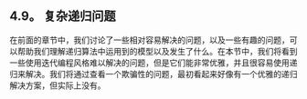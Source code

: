 
## 4.9。 复杂递归问题

在前面的章节中，我们讨论了一些相对容易解决的问题，以及一些有趣的问题，可以帮助我们理解递归算法中运用到的模型以及发生了什么。在本节中，我们将看到一些使用迭代编程风格难以解决的问题，但是它们能非常优雅，并且很容易使用递归来解决。我们将通过查看一个欺骗性的问题，最初看起来好像有一个优雅的递归解决方案，但实际上没有。
